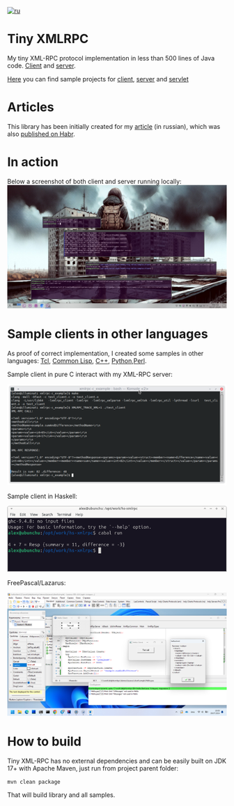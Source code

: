 [![ru](https://img.shields.io/badge/lang-ru-red.svg)](https://github.com/alex0x08/tiny-xmlrpc/blob/main/README.ru.md)

# Tiny XMLRPC
My tiny XML-RPC protocol implementation in less than 500 lines of Java code.
[Client](https://github.com/alex0x08/tiny-xmlrpc/blob/main/library/src/main/java/com/Ox08/xmlrpc/XmlRpcClient.java) and 
[server](https://github.com/alex0x08/tiny-xmlrpc/blob/main/library/src/main/java/com/Ox08/xmlrpc/XmlRpcServer.java).

[Here](https://github.com/alex0x08/tiny-xmlrpc/tree/main/samples) you can find sample projects for [client](https://github.com/alex0x08/tiny-xmlrpc/tree/main/samples/client), 
[server](https://github.com/alex0x08/tiny-xmlrpc/tree/main/samples/server) and [servlet](https://github.com/alex0x08/tiny-xmlrpc/tree/main/samples/servlet)

# Articles

This library has been initially created for my [article](https://blog.0x08.ru/tiny-xmlrpc-call-them-all) (in russian), which was also [published on Habr](https://habr.com/ru/articles/837942/).


# In action
Below a screenshot of both client and server running locally:
![In action](https://github.com/alex0x08/tiny-xmlrpc/blob/main/images/in-action.jpg?raw=true)


# Sample clients in other languages
As proof of correct implementation, I created some samples in other languages:  [Tcl](https://github.com/alex0x08/tiny-xmlrpc/tree/main/clients/test.tcl),
[Common Lisp](https://github.com/alex0x08/tiny-xmlrpc/tree/main/clients/test-clisp-cbcl), [C++](https://github.com/alex0x08/tiny-xmlrpc/tree/main/clients/test-xml-rpc.cpp),
[Python](https://github.com/alex0x08/tiny-xmlrpc/tree/main/clients/test.py),[Perl](https://github.com/alex0x08/tiny-xmlrpc/tree/main/clients/xml-rpc.pl).

Sample client in pure C interact with my XML-RPC server:

![In C](https://github.com/alex0x08/tiny-xmlrpc/blob/main/images/c-sample.png?raw=true)

Sample client in Haskell:

![Haskell](https://github.com/alex0x08/tiny-xmlrpc/blob/main/images/haskell-sample.png?raw=true)

FreePascal/Lazarus:

![Lazarus](https://github.com/alex0x08/tiny-xmlrpc/blob/main/images/lazarus-sample.png?raw=true)

# How to build
Tiny XML-RPC has no external dependencies and can be easily built on JDK 17+ with Apache Maven, just run from project parent folder:

```
mvn clean package
```

That will build library and all samples.
